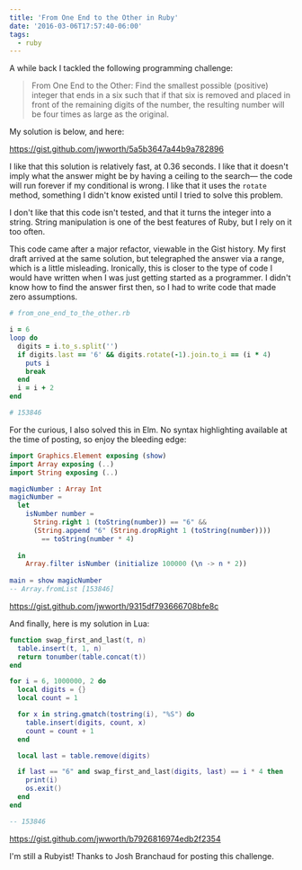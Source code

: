 ```yaml
---
title: 'From One End to the Other in Ruby'
date: '2016-03-06T17:57:40-06:00'
tags:
  - ruby
---
```


A while back I tackled the following programming challenge:

> From One End to the Other: Find the smallest possible
> (positive) integer that ends in a six such that if that six is removed and
> placed in front of the remaining digits of the number, the resulting number
> will be four times as large as the original.

My solution is below, and here:

https://gist.github.com/jwworth/5a5b3647a44b9a782896

I like that this solution is relatively fast, at 0.36 seconds. I like that it doesn't imply what the answer might be by having a ceiling to the search— the code will run forever if my conditional is wrong. I like that it uses the `rotate` method, something I didn't know existed until I tried to solve this problem.

I don't like that this code isn't tested, and that it turns the integer into a string. String manipulation is one of the best features of Ruby, but I rely on it too often.

This code came after a major refactor, viewable in the Gist history. My first draft arrived at the same solution, but telegraphed the answer via a range, which is a little misleading. Ironically, this is closer to the type of code I would have written when I was just getting started as a programmer. I didn't know how to find the answer first then, so I had to write code that made zero assumptions.

```ruby
# from_one_end_to_the_other.rb

i = 6
loop do
  digits = i.to_s.split('')
  if digits.last == '6' && digits.rotate(-1).join.to_i == (i * 4)
    puts i
    break
  end
  i = i + 2
end

# 153846
```

For the curious, I also solved this in Elm. No syntax highlighting available at the time of posting, so enjoy the bleeding edge:

```elm
import Graphics.Element exposing (show)
import Array exposing (..)
import String exposing (..)

magicNumber : Array Int
magicNumber =
  let
    isNumber number =  
      String.right 1 (toString(number)) == "6" &&
      (String.append "6" (String.dropRight 1 (toString(number))))
        == toString(number * 4)
        
  in
    Array.filter isNumber (initialize 100000 (\n -> n * 2))
  
main = show magicNumber
-- Array.fromList [153846]
```
https://gist.github.com/jwworth/9315df793666708bfe8c

And finally, here is my solution in Lua:

```lua
function swap_first_and_last(t, n)
  table.insert(t, 1, n)
  return tonumber(table.concat(t))
end

for i = 6, 1000000, 2 do
  local digits = {}
  local count = 1

  for x in string.gmatch(tostring(i), "%S") do
    table.insert(digits, count, x)
    count = count + 1
  end

  local last = table.remove(digits)

  if last == "6" and swap_first_and_last(digits, last) == i * 4 then
    print(i)
    os.exit()
  end
end

-- 153846
```

https://gist.github.com/jwworth/b7926816974edb2f2354

I'm still a Rubyist! Thanks to Josh Branchaud for posting this challenge.
